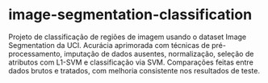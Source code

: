 # image-segmentation-classification
Projeto de classificação de regiões de imagem usando o dataset Image Segmentation da UCI. Acurácia aprimorada com técnicas de pré-processamento, imputação de dados ausentes, normalização, seleção de atributos com L1-SVM e classificação via SVM. Comparações feitas entre dados brutos e tratados, com melhoria consistente nos resultados de teste.
